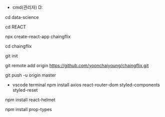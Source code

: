 * cmd(관리자)
D:

cd data-science

cd REACT

npx create-react-app chaingflix

cd chaingflix

git init

git remote add origin https://github.com/yoonchaiyoung/chaingflix.git

git push -u origin master

* vscode terminal
npm install axios react-router-dom styled-components styled-reset

npm install react-helmet

npm install prop-types